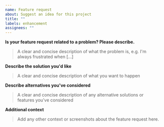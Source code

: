 ```yaml
---
name: Feature request
about: Suggest an idea for this project
title: ""
labels: enhancement
assignees: ""
---
```


**Is your feature request related to a problem? Please describe.**

> A clear and concise description of what the problem is, e.g. I'm always frustrated when [...]

**Describe the solution you'd like**

> A clear and concise description of what you want to happen

**Describe alternatives you've considered**

> A clear and concise description of any alternative solutions or features you've considered

**Additional context**

> Add any other context or screenshots about the feature request here.
